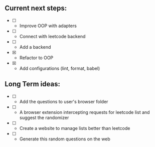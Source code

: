 ## Current next steps:

- [ ] - Improve OOP with adapters
- [ ] - Connect with leetcode backend
- [ ] - Add a backend
- [x] - Refactor to OOP
- [x] - Add configurations (lint, format, babel)

## Long Term ideas:

- [ ] - Add the questions to user's browser folder
- [ ] - A browser extension intercepting requests for leetcode list and suggest the randomizer
- [ ] - Create a website to manage lists better than leetcode
- [ ] - Generate this random questions on the web

